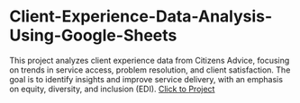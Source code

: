 # Client-Experience-Data-Analysis-Using-Google-Sheets
This project analyzes client experience data from Citizens Advice, focusing on trends in service access, problem resolution, and client satisfaction. The goal is to identify insights and improve service delivery, with an emphasis on equity, diversity, and inclusion (EDI).
[Click to Project](https://docs.google.com/spreadsheets/d/14Hvhk3EMg8ftXj4OqslwSgA2-wYXutkqGPVk5zx_TDM/edit?usp=sharing)

